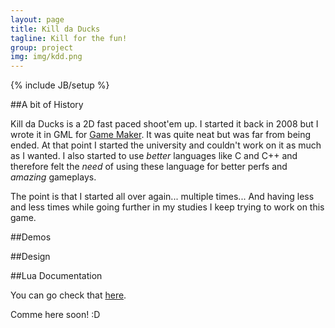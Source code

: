 ```yaml
---
layout: page
title: Kill da Ducks
tagline: Kill for the fun!
group: project
img: img/kdd.png
---
```

{% include JB/setup %}

##A bit of History

Kill da Ducks is a 2D fast paced shoot'em up.
 I started it back in 2008 but I wrote it in GML for [Game Maker](http://www.yoyogames.com).
 It was quite neat but was far from being ended.
 At that point I started the university and couldn't work on it as much as I wanted.
 I also started to use _better_ languages like C and C++ and therefore felt the _need_ of using these language for better perfs and _amazing_ gameplays.
 
 The point is that I started all over again... multiple times...
  And having less and less times while going further in my studies I keep trying to work on this game.

##Demos

##Design

##Lua Documentation

You can go check that [here]({{site.url}}/kdd/lua/).

Comme here soon! :D

